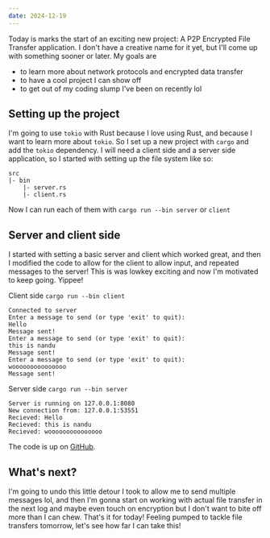 ```yaml
---
date: 2024-12-19
---
```


Today is marks the start of an exciting new project: A P2P Encrypted File Transfer application. I don't have a creative name for it yet, but I'll come up with something sooner or later. My goals are 
- to learn more about network protocols and encrypted data transfer
- to have a cool project I can show off
- to get out of my coding slump I've been on recently lol

## Setting up the project
I'm going to use `tokio` with Rust because I love using Rust, and because I want to learn more about `tokio`. So I set up a new project with `cargo` and add the `tokio` dependency. I will need a client side and a server side application, so I started with setting up the file system like so:
```
src
|- bin
	|- server.rs
	|- client.rs
```

Now I can run each of them with `cargo run --bin server` or `client`

## Server and client side
I started with setting a basic server and client which worked great, and then I modified the code to allow for the client to allow input, and repeated messages to the server! This is was lowkey exciting and now I'm motivated to keep going. Yippee!

Client side `cargo run --bin client`
```
Connected to server
Enter a message to send (or type 'exit' to quit):
Hello
Message sent!
Enter a message to send (or type 'exit' to quit):
this is nandu
Message sent!
Enter a message to send (or type 'exit' to quit):
wooooooooooooooo
Message sent!
```

Server side `cargo run --bin server`
```
Server is running on 127.0.0.1:8080
New connection from: 127.0.0.1:53551
Recieved: Hello
Recieved: this is nandu
Recieved: wooooooooooooooo
```

The code is up on [GitHub](https://github.com/ngpal/file-transfer/tree/5971f4670e92197c605e83efacfeefff4a201f3c).  
## What's next?
I'm going to undo this little detour I took to allow me to send multiple messages lol, and then I'm gonna start on working with actual file transfer in the next log and maybe even touch on encryption but I don't want to bite off more than I can chew. That's it for today! Feeling pumped to tackle file transfers tomorrow, let's see how far I can take this!